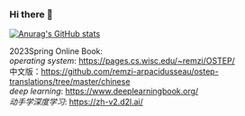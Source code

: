 ### Hi there 👋

<!--
**zhouziyiaichifeiniu/zhouziyiaichifeiniu** is a ✨ _special_ ✨ repository because its `README.md` (this file) appears on your GitHub profile.


Here are some ideas to get you started:

- 🔭 I’m currently working on CS...
- 🌱 I’m currently learning CS...
- 💬 Ask me about Nothing...
-->
[![Anurag's GitHub stats](https://github-readme-stats.vercel.app/api?username=zhouziyiaichifeiniu)](https://github.com/anuraghazra/github-readme-stats)

2023Spring Online Book:  
*operating system*: https://pages.cs.wisc.edu/~remzi/OSTEP/  
中文版：https://github.com/remzi-arpacidusseau/ostep-translations/tree/master/chinese   
*deep learning*: https://www.deeplearningbook.org/  
*动手学深度学习*: https://zh-v2.d2l.ai/  
